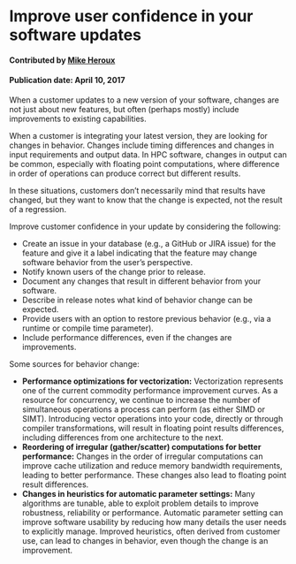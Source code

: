 # Improve user confidence in your software updates

#### Contributed by [Mike Heroux](https://github.com/maherou "Mike Heroux GitHub Profile")

#### Publication date: April 10, 2017

When a customer updates to a new version of your software, changes are not just about new features, but often (perhaps mostly) include improvements to existing capabilities.

When a customer is integrating your latest version, they are looking for changes in behavior.  Changes include timing differences and changes in input requirements and output data.  In HPC software, changes in output can be common, especially with floating point computations, where difference in order of operations can produce correct but different results.

In these situations, customers don’t necessarily mind that results have changed, but they want to know that the change is expected, not the result of a regression.

Improve customer confidence in your update by considering the following:
- Create an issue in your database (e.g., a GitHub or JIRA issue) for the feature and give it a label indicating that the feature may change software behavior from the user’s perspective.
- Notify known users of the change prior to release.
- Document any changes that result in different behavior from your software.
- Describe in release notes what kind of behavior change can be expected.
- Provide users with an option to restore previous behavior (e.g., via a runtime or compile time parameter).
- Include performance differences, even if the changes are improvements.

Some sources for behavior change:
- **Performance optimizations for vectorization:** Vectorization represents one of the current commodity performance improvement curves.  As a resource for concurrency, we continue to increase the number of simultaneous operations a process can perform (as either SIMD or SIMT).  Introducing vector operations into your code, directly or through compiler transformations, will result in floating point results differences, including differences from one architecture to the next.
- **Reordering of irregular (gather/scatter) computations for better performance:**  Changes in the order of irregular computations can improve cache utilization and reduce memory bandwidth requirements, leading to better performance.  These changes also lead to floating point result differences.
- **Changes in heuristics for automatic parameter settings:**  Many algorithms are tunable, able to exploit problem details to improve robustness, reliability or performance.  Automatic parameter setting can improve software usability by reducing how many details the user needs to explicitly manage.  Improved heuristics, often derived from customer use, can lead to changes in behavior, even though the change is an improvement.

<!---
Publish: Yes
Categories: reliability, collaboration
Topics: testing, reproducibility, documentation
Tags: reliability, reproducibility, robustness, HPC, documentation
Level: 2
Prerequisites: default
Aggregate: none
--->
